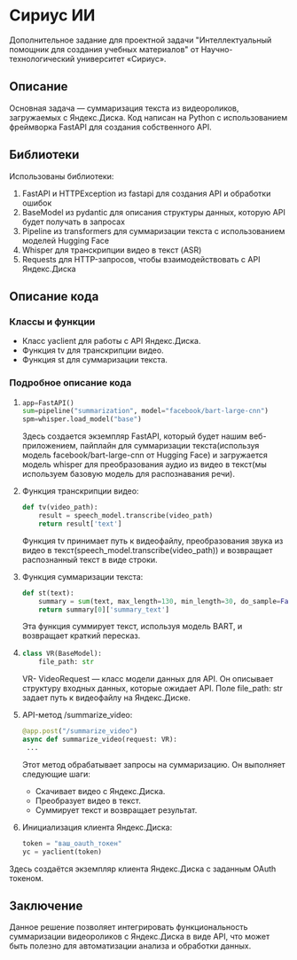 # Сириус ИИ
Дополнительное задание для проектной задачи "Интеллектуальный помощник для создания учебных материалов" от Научно-технологический университет «Сириус».
## Описание
Основная задача — суммаризация текста из видеороликов, загружаемых с Яндекс.Диска. Код написан на Python с использованием фреймворка FastAPI для создания собственного API.
## Библиотеки
Использованы библиотеки:
1. FastAPI и HTTPException из fastapi для создания API и обработки ошибок
2. BaseModel из pydantic для описания структуры данных, которую API будет получать в запросах
3. Pipeline из transformers для суммаризации текста с использованием моделей Hugging Face
4. Whisper для транскрипции видео в текст (ASR)
5. Requests для HTTP-запросов, чтобы взаимодействовать с API Яндекс.Диска
## Описание кода
### Классы и функции
- Класс yaclient для работы с API Яндекс.Диска.
- Функция tv для транскрипции видео.
- Функция st для суммаризации текста.
### Подробное описание кода
1. ```py
   app=FastAPI()
   sum=pipeline("summarization", model="facebook/bart-large-cnn")
   spm=whisper.load_model("base")
   ```
   Здесь создается экземпляр FastAPI, который будет нашим веб-приложением, пайплайн для суммаризации текста(используя модель facebook/bart-large-cnn от Hugging Face) и загружается модель whisper для преобразования аудио 
   из видео в текст(мы используем базовую модель для распознавания речи).
2. Функция транскрипции видео:
   ```py
   def tv(video_path):
       result = speech_model.transcribe(video_path)
       return result['text']
   ```
   Функция tv принимает путь к видеофайлу, преобразования звука из видео в текст(speech_model.transcribe(video_path)) и возвращает распознанный текст в виде строки.

3. Функция суммаризации текста:
   ```py
   def st(text):
       summary = sum(text, max_length=130, min_length=30, do_sample=False)
       return summary[0]['summary_text']
   ```
   Эта функция суммирует текст, используя модель BART, и возвращает краткий пересказ.
4. ```py
   class VR(BaseModel):
       file_path: str
   ```
   VR- VideoRequest — класс модели данных для API.
   Он описывает структуру входных данных, которые ожидает API. Поле file_path: str задает путь к видеофайлу на Яндекс.Диске.
6. API-метод /summarize_video:
   ```py
   @app.post("/summarize_video")
   async def summarize_video(request: VR):
    ...
   ```
   Этот метод обрабатывает запросы на суммаризацию. Он выполняет следующие шаги:
   - Скачивает видео с Яндекс.Диска.
   - Преобразует видео в текст.
   - Суммирует текст и возвращает результат.
6. Инициализация клиента Яндекс.Диска:
   ```py
   token = "ваш_oauth_токен"
   yc = yaclient(token)
   ```
Здесь создаётся экземпляр клиента Яндекс.Диска с заданным OAuth токеном.
## Заключение
Данное решение позволяет интегрировать функциональность суммаризации видеороликов с Яндекс.Диска в виде API, что может быть полезно для автоматизации анализа и обработки данных.

